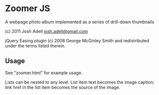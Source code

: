 Zoomer JS
=========
A webpage photo album implemented as a series of drill-down thumbnails

(c) 2011 Josh Adell <josh.adell@gmail.com>

jQuery Easing plugin (c) 2008 George McGinley Smith and redistributed under the terms listed therein.


Usage
-----
See "zoomer.html" for example usage.

Lists can be nested to any level.  List item text becomes the image caption; link href in the list item becomes the source of the image.
